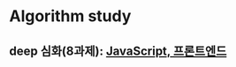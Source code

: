 # Algorithm study
## deep 심화(8과제): [JavaScript, 프론트엔드](https://school.programmers.co.kr/skill_check_assignments)
